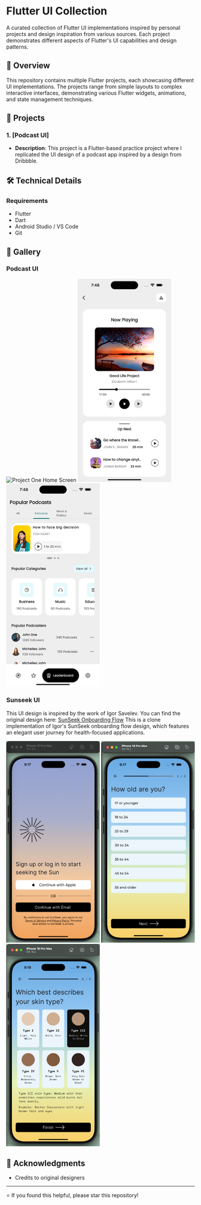 # Flutter UI Collection

A curated collection of Flutter UI implementations inspired by personal projects and design inspiration from various sources. Each project demonstrates different aspects of Flutter's UI capabilities and design patterns.

## 🎯 Overview

This repository contains multiple Flutter projects, each showcasing different UI implementations. The projects range from simple layouts to complex interactive interfaces, demonstrating various Flutter widgets, animations, and state management techniques.

## 📱 Projects

### 1. [Podcast UI]
- **Description**: This project is a Flutter-based practice project where I replicated the UI design of a podcast app inspired by a design from Dribbble.

## 🛠️ Technical Details

### Requirements
- Flutter 
- Dart 
- Android Studio / VS Code
- Git


## 📸 Gallery

### Podcast UI
<p float="left">
  <img src="https://github.com/upretisaurav/flutterUIs/blob/main/podcast_mobile_ui/assets/screenshots/home_screen.png" width="250" alt="Project One Home Screen"/> 
  <img src="https://github.com/upretisaurav/Flutter-UI-Collection/blob/main/podcast_mobile_ui/assets/screenshots/player_screen.png" width="250" alt="Project One Player Screen"/>
  <img src="https://github.com/upretisaurav/Flutter-UI-Collection/blob/main/podcast_mobile_ui/assets/screenshots/exclusive_tab.png" width="250" alt="Project One Exclusive Tab"/>
</p>

### Sunseek UI
This UI design is inspired by the work of Igor Savelev. You can find the original design here: [SunSeek Onboarding Flow](https://dribbble.com/shots/25461993-Onboarding-Flow-for-SunSeek-Streamlined-User-Journey-for-Health)
This is a clone implementation of Igor's SunSeek onboarding flow design, which features an elegant user journey for health-focused applications.

<p float="left">
  <img src="https://github.com/upretisaurav/Flutter-UI-Collection/blob/main/sunseek_ui/assets/first-page.png" width="250" alt="Project Two Login Screen"/> 
  <img src="https://github.com/upretisaurav/Flutter-UI-Collection/blob/main/sunseek_ui/assets/second-page.png" width="250" alt="Project Two Age Screen"/>
  <img src="https://github.com/upretisaurav/Flutter-UI-Collection/blob/main/sunseek_ui/assets/third-page.png" width="250" alt="Project Two Skin Type Screen"/>
</p>


## 🙏 Acknowledgments
- Credits to original designers

---
⭐️ If you found this helpful, please star this repository!
